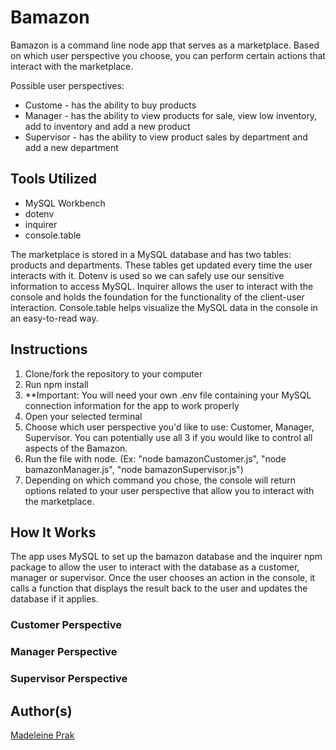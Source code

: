 # Bamazon

Bamazon is a command line node app that serves as a marketplace. Based on which user perspective you choose, you can perform certain actions that interact with the marketplace. 

Possible user perspectives:
* Custome - has the ability to buy products
* Manager - has the ability to view products for sale, view low inventory, add to inventory and add a new product
* Supervisor - has the ability to view product sales by department and add a new department

## Tools Utilized
* MySQL Workbench
* dotenv 
* inquirer
* console.table

The marketplace is stored in a MySQL database and has two tables: products and departments. These tables get updated every time the user interacts with it. Dotenv is used so we can safely use our sensitive information to access MySQL. Inquirer allows the user to interact with the console and holds the foundation for the functionality of the client-user interaction. Console.table helps visualize the MySQL data in the console in an easy-to-read way.

## Instructions
1. Clone/fork the repository to your computer
2. Run npm install
3. **Important: You will need your own .env file containing your MySQL connection information for the app to work properly
4. Open your selected terminal
5. Choose which user perspective you'd like to use: Customer, Manager, Supervisor. You can potentially use all 3 if you would like to control all aspects of the Bamazon. 
6. Run the file with node. (Ex: "node bamazonCustomer.js", "node bamazonManager.js", "node bamazonSupervisor.js")
7. Depending on which command you chose, the console will return options related to your user perspective that allow you to interact with the marketplace.

## How It Works
The app uses MySQL to set up the bamazon database and the inquirer npm package to allow the user to interact with the database as a customer, manager or supervisor. Once the user chooses an action in the console, it calls a function that displays the result back to the user and updates the database if it applies.

### Customer Perspective

### Manager Perspective

### Supervisor Perspective

## Author(s)
[Madeleine Prak](https://github.com/madeleineprak/)